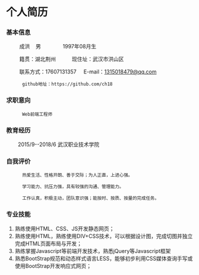 # 个人简历

### 基本信息

          成洪    男                1997年08月生

          籍贯：湖北荆州           现住址：武汉市洪山区

          联系方式：17607131357      E-mail：1315018479@qq.com 
          
          
          github地址：https://github.com/ch18

### 求职意向       

          Web前端工程师

### 教育经历

            2015/9--2018/6  武汉职业技术学院

### 自我评价

          热爱生活、性格开朗、善于交际；为人正直，上进心强。

          学习能力、抗压力强，具有较强的沟通、管理能力。

          工作认真，积极主动，团队意识强；能按时、按质、按量的完成任务。

### 专业技能

1. 熟练使用HTML、CSS、JS开发静态网页；
2. 熟练使用HTML，熟练使用DIV+CSS技术，可以根据设计图，完成切图并独立完成HTML页面布局与开发；
3. 熟练掌握Javascript等前端开发技术，熟悉jQuery等Javascript框架
4. 熟悉BootStrap规范和动态样式语言LESS，能够初步利用CSS媒体查询手写或使用BootStrap开发响应式网页；
